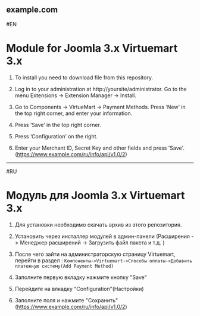 example.com
-------
#EN

Module for Joomla 3.x Virtuemart 3.x 
==========

1. To install you need to download file from this repository.

2. Log in to your administration at http://yoursite/administrator. Go to the menu Extensions -> Extension Manager -> Install.

3. Go to Components -> VirtueMart -> Payment Methods. Press ‘New’ in the top right corner, and enter your information. 

4. Press ‘Save’ in the top right corner.

5. Press ‘Configuration’ on the right. 

6. Enter your Merchant ID, Secret Key and other fields and press 'Save'. (https://www.example.com/ru/info/api/v1.0/2)

----------

#RU

Модуль для Joomla 3.x Virtuemart 3.x 
==========

1. Для установки необходимо скачать архив из этого репозитория.

2. Установить через инсталлер модулей в админ-панели (Расширения -> Менеджер расширений -> Загрузить файл пакета и т.д. )

3. После чего зайти на администраторскую страницу Virtuemart, перейти в раздел : 
`Компоненты->Virtuemart->Способы оплаты->Добавить платежную систему(Add Payment Method)`

4. Заполните первую вкладку нажмите кнопку "Save"

5. Перейдите на влкадку "Configuration"(Настройки)

6. Заполните поля и нажмите "Сохранить" (https://www.example.com/ru/info/api/v1.0/2)
